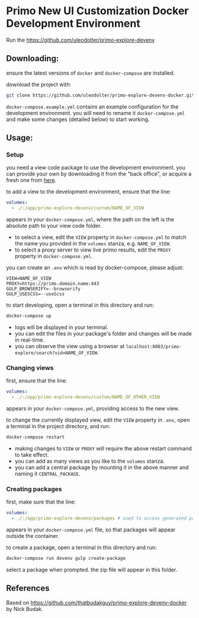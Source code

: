 # Primo New UI Customization Docker Development Environment

Run the https://github.com/uleodolter/primo-explore-devenv

## Downloading:

ensure the latest versions of `docker` and `docker-compose` are installed.

download the project with:
```sh
git clone https://github.com/uleodolter/primo-explore-devenv-docker.git
```

`docker-compose.example.yml` contains an example configuration for the development environment. you will need to rename it `docker-compose.yml` and make some changes (detailed below) to start working.

## Usage:

### Setup

you need a view code package to use the development environment. you can provide your own by downloading it from the "back office", or acquire a fresh one from [here](https://github.com/ExLibrisGroup/primo-explore-package).

to add a view to the development environment, ensure that the line:
```yml
volumes:
  - ./:/app/primo-explore-devenv/custom/NAME_OF_VIEW
```
appears in your `docker-compose.yml`, where the path on the left is the absolute path to your view code folder.

- to select a view, edit the `VIEW` property in `docker-compose.yml` to match the name you provided in the `volumes` stanza, e.g. `NAME_OF_VIEW`.
- to select a proxy server to view live primo results, edit the `PROXY` property in `docker-compose.yml`.

you can create an `.env` which is read by docker-compose, please adjust:

```
VIEW=NAME_OF_VIEW
PROXY=https://primo.domain.name:443
GULP_BROWSERIFY=--browserify
GULP_USESCSS=--useScss
```


to start developing, open a terminal in this directory and run:
```sh
docker-compose up
```

- logs will be displayed in your terminal.
- you can edit the files in your package's folder and changes will be made in real-time.
- you can observe the view using a browser at `localhost:8003/primo-explore/search?vid=NAME_OF_VIEW`.

### Changing views

first, ensure that the line:
```yml
volumes:
  - ./:/app/primo-explore-devenv/custom/NAME_OF_OTHER_VIEW
```
appears in your `docker-compose.yml`, providing access to the new view.

to change the currently displayed view, edit the `VIEW` property in `.env`, open a terminal in the project directory, and run:
```sh
docker-compose restart
```

- making changes to `VIEW` or `PROXY` will require the above restart command to take effect.
- you can add as many views as you like to the `volumes` stanza.
- you can add a central package by mounting it in the above manner and naming it `CENTRAL_PACKAGE`.

### Creating packages

first, make sure that the line:
```yml
volumes:
  - ./:/app/primo-explore-devenv/packages # used to access generated package .zip files
```
appears in your `docker-compose.yml` file, so that packages will appear outside the container.

to create a package, open a terminal in this directory and run:
```sh
docker-compose run devenv gulp create-package
```
select a package when prompted. the zip file will appear in this folder.

## References

Based on https://github.com/thatbudakguy/primo-explore-devenv-docker by Nick Budak.
